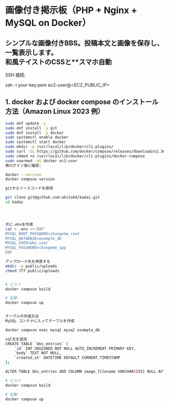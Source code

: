 # 画像付き掲示板（PHP + Nginx + MySQL on Docker）

シンプルな画像付きBBS。投稿本文と画像を保存し、一覧表示します。  
和風テイストのCSSと**スマホ自動
---

SSH 接続:

ssh -i your-key.pem ec2-user@<EC2_PUBLIC_IP>


## 1. docker および docker compose のインストール方法（Amazon Linux 2023 例）

```bash
sudo dnf update -y
sudo dnf install -y git
sudo dnf install -y docker
sudo systemctl enable docker
sudo systemctl start docker
sudo mkdir -p /usr/local/lib/docker/cli-plugins/
sudo curl -SL https://github.com/docker/compose/releases/download/v2.36.0/docker-compose-linux-x86_64 -o /usr/local/lib/docker/cli-plugins/docker-compose
sudo chmod +x /usr/local/lib/docker/cli-plugins/docker-compose
sudo usermod -aG docker ec2-user
再ログイン後に確認:

docker --version
docker compose version

gitからソースコードを取得

git clone git@github.com:akito64/kadai.git
cd kadai




次に.envを作成
cat > .env <<'EOF'
MYSQL_ROOT_PASSWORD=changeme_root
MYSQL_DATABASE=example_db
MYSQL_USER=bbs_user
MYSQL_PASSWORD=changeme_app
EOF

アップロード先を用意する
mkdir -p public/uploads
chmod 777 public/uploads


# ビルド
docker compose build

# 起動
docker compose up


テーブルの作成方法
MySQL コンテナに入ってテーブルを作成

docker compose exec mysql mysql example_db

sql文を追加
CREATE TABLE `bbs_entries` (
    `id` INT UNSIGNED NOT NULL AUTO_INCREMENT PRIMARY KEY,
    `body` TEXT NOT NULL,
    `created_at` DATETIME DEFAULT CURRENT_TIMESTAMP
);

ALTER TABLE bbs_entries ADD COLUMN image_filename VARCHAR(255) NULL AFTER body;

# ビルド
docker compose build

# 起動
docker compose up


